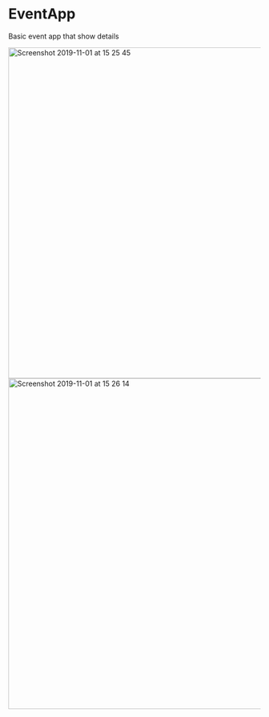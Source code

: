 # EventApp

 Basic event app that show details

<img width="660" alt="Screenshot 2019-11-01 at 15 25 45" src="https://user-images.githubusercontent.com/36129254/68035916-8f50d000-fcbc-11e9-9bd9-5a6af509793d.png">

<img width="660" alt="Screenshot 2019-11-01 at 15 26 14" src="https://user-images.githubusercontent.com/36129254/68035932-9677de00-fcbc-11e9-8345-bc0a3c5a5ae7.png">
